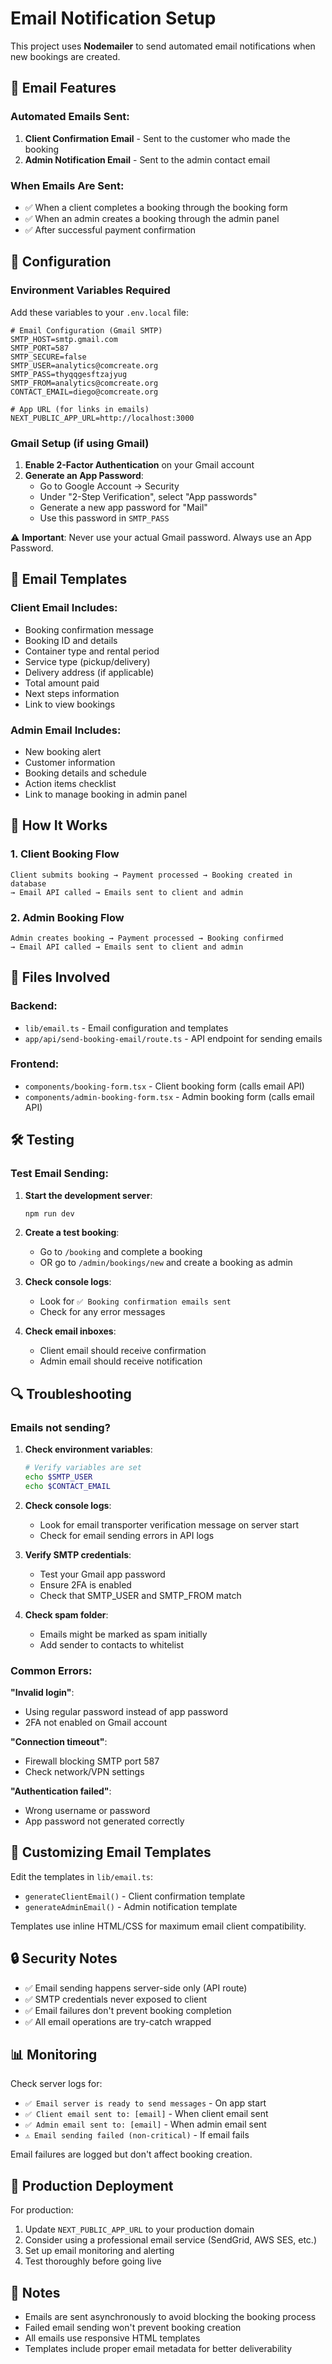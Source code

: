 # Email Notification Setup

This project uses **Nodemailer** to send automated email notifications when new bookings are created.

## 📧 Email Features

### Automated Emails Sent:
1. **Client Confirmation Email** - Sent to the customer who made the booking
2. **Admin Notification Email** - Sent to the admin contact email

### When Emails Are Sent:
- ✅ When a client completes a booking through the booking form
- ✅ When an admin creates a booking through the admin panel
- ✅ After successful payment confirmation

## 🔧 Configuration

### Environment Variables Required

Add these variables to your `.env.local` file:

```env
# Email Configuration (Gmail SMTP)
SMTP_HOST=smtp.gmail.com
SMTP_PORT=587
SMTP_SECURE=false
SMTP_USER=analytics@comcreate.org
SMTP_PASS=thyqqgesftzajyug
SMTP_FROM=analytics@comcreate.org
CONTACT_EMAIL=diego@comcreate.org

# App URL (for links in emails)
NEXT_PUBLIC_APP_URL=http://localhost:3000
```

### Gmail Setup (if using Gmail)

1. **Enable 2-Factor Authentication** on your Gmail account
2. **Generate an App Password**:
   - Go to Google Account → Security
   - Under "2-Step Verification", select "App passwords"
   - Generate a new app password for "Mail"
   - Use this password in `SMTP_PASS`

⚠️ **Important**: Never use your actual Gmail password. Always use an App Password.

## 📄 Email Templates

### Client Email Includes:
- Booking confirmation message
- Booking ID and details
- Container type and rental period
- Service type (pickup/delivery)
- Delivery address (if applicable)
- Total amount paid
- Next steps information
- Link to view bookings

### Admin Email Includes:
- New booking alert
- Customer information
- Booking details and schedule
- Action items checklist
- Link to manage booking in admin panel

## 🚀 How It Works

### 1. **Client Booking Flow**
```
Client submits booking → Payment processed → Booking created in database 
→ Email API called → Emails sent to client and admin
```

### 2. **Admin Booking Flow**
```
Admin creates booking → Payment processed → Booking confirmed 
→ Email API called → Emails sent to client and admin
```

## 📁 Files Involved

### Backend:
- `lib/email.ts` - Email configuration and templates
- `app/api/send-booking-email/route.ts` - API endpoint for sending emails

### Frontend:
- `components/booking-form.tsx` - Client booking form (calls email API)
- `components/admin-booking-form.tsx` - Admin booking form (calls email API)

## 🛠️ Testing

### Test Email Sending:

1. **Start the development server**:
   ```bash
   npm run dev
   ```

2. **Create a test booking**:
   - Go to `/booking` and complete a booking
   - OR go to `/admin/bookings/new` and create a booking as admin

3. **Check console logs**:
   - Look for `✅ Booking confirmation emails sent`
   - Check for any error messages

4. **Check email inboxes**:
   - Client email should receive confirmation
   - Admin email should receive notification

## 🔍 Troubleshooting

### Emails not sending?

1. **Check environment variables**:
   ```bash
   # Verify variables are set
   echo $SMTP_USER
   echo $CONTACT_EMAIL
   ```

2. **Check console logs**:
   - Look for email transporter verification message on server start
   - Check for email sending errors in API logs

3. **Verify SMTP credentials**:
   - Test your Gmail app password
   - Ensure 2FA is enabled
   - Check that SMTP_USER and SMTP_FROM match

4. **Check spam folder**:
   - Emails might be marked as spam initially
   - Add sender to contacts to whitelist

### Common Errors:

**"Invalid login"**:
- Using regular password instead of app password
- 2FA not enabled on Gmail account

**"Connection timeout"**:
- Firewall blocking SMTP port 587
- Check network/VPN settings

**"Authentication failed"**:
- Wrong username or password
- App password not generated correctly

## 🎨 Customizing Email Templates

Edit the templates in `lib/email.ts`:

- `generateClientEmail()` - Client confirmation template
- `generateAdminEmail()` - Admin notification template

Templates use inline HTML/CSS for maximum email client compatibility.

## 🔒 Security Notes

- ✅ Email sending happens server-side only (API route)
- ✅ SMTP credentials never exposed to client
- ✅ Email failures don't prevent booking completion
- ✅ All email operations are try-catch wrapped

## 📊 Monitoring

Check server logs for:
- `✅ Email server is ready to send messages` - On app start
- `✅ Client email sent to: [email]` - When client email sent
- `✅ Admin email sent to: [email]` - When admin email sent  
- `⚠️ Email sending failed (non-critical)` - If email fails

Email failures are logged but don't affect booking creation.

## 🚀 Production Deployment

For production:

1. Update `NEXT_PUBLIC_APP_URL` to your production domain
2. Consider using a professional email service (SendGrid, AWS SES, etc.)
3. Set up email monitoring and alerting
4. Test thoroughly before going live

## 📝 Notes

- Emails are sent asynchronously to avoid blocking the booking process
- Failed email sending won't prevent booking creation
- All emails use responsive HTML templates
- Templates include proper email metadata for better deliverability

